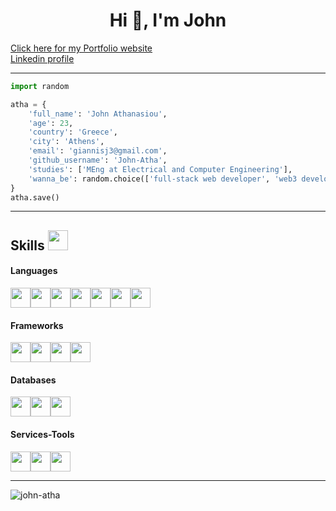 <h1 align="center">Hi 👋, I'm John</h1>
<a href="https://john-atha.github.io/" target="_blank" rel="noopener noreferer">Click here for my Portfolio website</a>
<br />
<a href="https://www.linkedin.com/in/giannis-athanasiou-0593b8238/" target="_blank" rel="noopener noreferer">Linkedin profile</a>

<hr></hr>

```python
import random

atha = {
    'full_name': 'John Athanasiou',
    'age': 23,
    'country': 'Greece',
    'city': 'Athens',
    'email': 'giannisj3@gmail.com',
    'github_username': 'John-Atha',
    'studies': ['MEng at Electrical and Computer Engineering'], 
    'wanna_be': random.choice(['full-stack web developer', 'web3 developer', 'AI-ML engineer']), # don't know yet...
}
atha.save()
```
<hr/>
<h2> Skills <img src = "https://media2.giphy.com/media/QssGEmpkyEOhBCb7e1/giphy.gif?cid=ecf05e47a0n3gi1bfqntqmob8g9aid1oyj2wr3ds3mg700bl&rid=giphy.gif" width = 32px> </h2>
<h4>Languages</h4>
<div style="display: flex">
    <img width ='32px' src ='https://raw.githubusercontent.com/rahulbanerjee26/githubAboutMeGenerator/main/icons/python.svg'>
    <img width ='32px' src ='https://raw.githubusercontent.com/rahulbanerjee26/githubAboutMeGenerator/main/icons/cpp.svg'>
    <img width ='32px' src ='https://raw.githubusercontent.com/rahulbanerjee26/githubAboutMeGenerator/main/icons/java.svg'>
    <img width ='32px' src ='https://raw.githubusercontent.com/rahulbanerjee26/githubAboutMeGenerator/main/icons/javascript.svg'>
    <img width ='32px' src ='https://raw.githubusercontent.com/rahulbanerjee26/githubAboutMeGenerator/main/icons/typescript.svg'>
    <img width ='32px' src ='https://raw.githubusercontent.com/rahulbanerjee26/githubAboutMeGenerator/main/icons/html.svg'>
    <img width ='32px' src ='https://raw.githubusercontent.com/rahulbanerjee26/githubAboutMeGenerator/main/icons/css.svg'>  
</div>

<div>
<h4>Frameworks</h4>
<div style="display: flex">
    <img width ='32px' src ='https://raw.githubusercontent.com/rahulbanerjee26/githubAboutMeGenerator/main/icons/reactjs.svg'>
    <img width ='32px' src ='https://raw.githubusercontent.com/rahulbanerjee26/githubAboutMeGenerator/main/icons/django.svg'>
    <img width ='32px' src ='https://raw.githubusercontent.com/rahulbanerjee26/githubAboutMeGenerator/main/icons/nodejs.svg'>
    <img width ='32px' src ='https://raw.githubusercontent.com/rahulbanerjee26/githubAboutMeGenerator/main/icons/selenium.svg'>
</div>

<h4>Databases</h4>
<div style="display: flex">
    <img width ='32px' src ='https://raw.githubusercontent.com/rahulbanerjee26/githubAboutMeGenerator/main/icons/sqlite.svg'>
    <img width ='32px' src ='https://raw.githubusercontent.com/rahulbanerjee26/githubAboutMeGenerator/main/icons/mysql.svg'>
    <img width ='32px' src ='https://raw.githubusercontent.com/rahulbanerjee26/githubAboutMeGenerator/main/icons/postgresql.svg'>
</div>

<h4>Services-Tools</h4>
<div style="display: flex">
    <img width ='32px' src ='https://raw.githubusercontent.com/rahulbanerjee26/githubAboutMeGenerator/main/icons/bootstrap.svg'>
    <img width ='32px' src ='https://raw.githubusercontent.com/rahulbanerjee26/githubAboutMeGenerator/main/icons/heroku.svg'>
    <img width ='32px' src ='https://raw.githubusercontent.com/rahulbanerjee26/githubAboutMeGenerator/main/icons/postman.svg'>
</div>

<hr/>
<p style="margin-top: 10"><img align="center" max-width="100" src="https://github-readme-stats.vercel.app/api/top-langs?username=john-atha&show_icons=true&locale=en&layout=compact" alt="john-atha" /></p>

